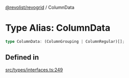 [@revolist/revogrid](README.md) / ColumnData

# Type Alias: ColumnData

```ts
type ColumnData: (ColumnGrouping | ColumnRegular)[];
```

## Defined in

[src/types/interfaces.ts:249](https://github.com/revolist/revogrid/blob/9117a91ea8e0927df97ffd7fc238d04b4ddfdd05/src/types/interfaces.ts#L249)

